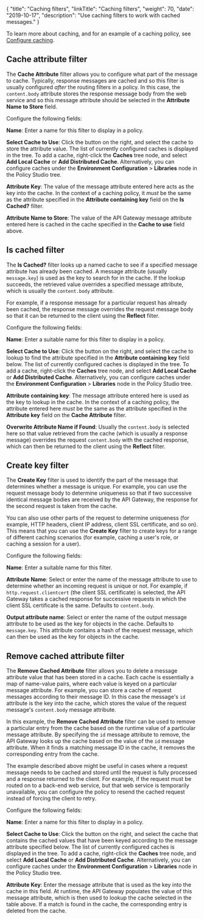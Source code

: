 {
"title": "Caching filters",
"linkTitle": "Caching filters",
"weight": 70,
"date": "2019-10-17",
"description": "Use caching filters to work with cached messages."
}

To learn more about caching, and for an example of a caching policy, see [Configure caching](/docs/apigw_poldev/general_cache/).

## Cache attribute filter

The **Cache Attribute**
filter allows you to configure what part of the message to cache. Typically, response messages are cached and so this filter is usually configured *after*
the routing filters in a policy. In this case, the `content.body`
attribute stores the response message body from the web service and so this message attribute should be selected in the **Attribute Name to Store**
field.

Configure the following fields:

**Name**:
Enter a name for this filter to display in a policy.

**Select Cache to Use**:
Click the button on the right, and select the cache to store the attribute value. The list of currently configured caches is displayed in the tree. To add a cache, right-click the **Caches**
tree node, and select **Add Local Cache**
or **Add Distributed Cache**. Alternatively, you can configure caches under the **Environment Configuration** > **Libraries**
node in the Policy Studio tree.

**Attribute Key**:
The value of the message attribute entered here acts as the key into the cache. In the context of a caching policy, it *must*
be the same as the attribute specified in the **Attribute containing key**
field on the **Is Cached?**
filter.

**Attribute Name to Store**:
The value of the API Gateway message attribute entered here is cached in the cache specified in the **Cache to use**
field above.

## Is cached filter

The **Is Cached?**
filter looks up a named cache to see if a specified message attribute has already been cached. A message attribute (usually `message.key`) is used as the key to search for in the cache. If the lookup succeeds, the retrieved value overrides a specified message attribute, which is usually the `content.body`
attribute.

For example, if a response message for a particular request has already been cached, the response message overrides the request message body so that it can be returned to the client using the **Reflect**
filter.

Configure the following fields:

**Name**:
Enter a suitable name for this filter to display in a policy.

**Select Cache to Use**:
Click the button on the right, and select the cache to lookup to find the attribute specified in the **Attribute containing key**
field below. The list of currently configured caches is displayed in the tree. To add a cache, right-click the **Caches**
tree node, and select **Add Local Cache**
or **Add Distributed Cache**. Alternatively, you can configure caches under the **Environment Configuration** > **Libraries**
node in the Policy Studio tree.

**Attribute containing key**:
The message attribute entered here is used as the key to lookup in the cache. In the context of a caching policy, the attribute entered here *must*
be the same as the attribute specified in the **Attribute key**
field on the **Cache Attribute**
filter.

**Overwrite Attribute Name if Found**:
Usually the `content.body`
is selected here so that value retrieved from the cache (which is usually a response message) overrides the request `content.body`
with the cached response, which can then be returned to the client using the **Reflect**
filter.

## Create key filter

The **Create Key**
filter is used to identify the part of the message that determines whether a message is unique. For example, you can use the request message body to determine uniqueness so that if two successive identical message bodies are received by the API Gateway, the response for the second request is taken from the cache.

You can also use other parts of the request to determine uniqueness (for example, HTTP headers, client IP address, client SSL certificate, and so on). This means that you can use the **Create Key**
filter to create keys for a range of different caching scenarios (for example, caching a user's role, or caching a session for a user).

Configure the following fields:

**Name**:
Enter a suitable name for this filter.

**Attribute Name**:
Select or enter the name of the message attribute to use to determine whether an incoming request is unique or not. For example, if `http.request.clientcert`
(the client SSL certificate) is selected, the API Gateway takes a cached response for successive requests in which the client SSL certificate is the same. Defaults to `content.body`.

**Output attribute name**:
Select or enter the name of the output message attribute to be used as the key for objects in the cache. Defaults to `message.key`. This attribute contains a hash of the request message, which can then be used as the key for objects in the cache.

## Remove cached attribute filter

The **Remove Cached Attribute**
filter allows you to delete a message attribute value that has been stored in a cache. Each cache is essentially a map of name-value pairs, where each value is keyed on a particular message attribute. For example, you can store a cache of request messages according to their message ID. In this case the message's `id`
attribute is the key into the cache, which stores the value of the request message's `content.body`
message attribute.

In this example, the **Remove Cached Attribute**
filter can be used to remove a particular entry from the cache based on the runtime value of a particular message attribute. By specifying the `id`
message attribute to remove, the API Gateway looks up the cache based on the value of the `id`
message attribute. When it finds a matching message ID in the cache, it removes the corresponding entry from the cache.

The example described above might be useful in cases where a request message needs to be cached and stored until the request is fully processed and a response returned to the client. For example, if the request must be routed on to a back-end web service, but that web service is temporarily unavailable, you can configure the policy to resend the cached request instead of forcing the client to retry.

Configure the following fields:

**Name**:
Enter a name for this filter to display in a policy.

**Select Cache to Use**:
Click the button on the right, and select the cache that contains the cached values that have been keyed according to the message attribute specified below. The list of currently configured caches is displayed in the tree. To add a cache, right-click the **Caches**
tree node, and select **Add Local Cache**
or **Add Distributed Cache**. Alternatively, you can configure caches under the **Environment Configuration** > **Libraries**
node in the Policy Studio tree.

**Attribute Key**:
Enter the message attribute that is used as the key into the cache in this field. At runtime, the API Gateway populates the value of this message attribute, which is then used to lookup the cache selected in the table above. If a match is found in the cache, the corresponding entry is deleted from the cache.
